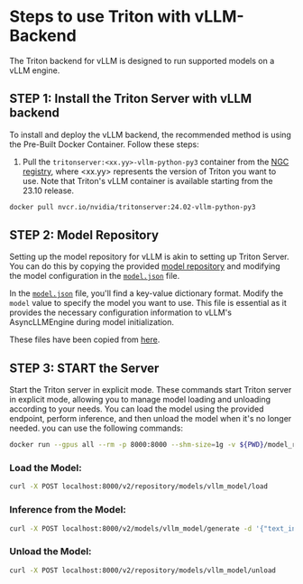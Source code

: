 # Steps to use Triton with vLLM-Backend
The Triton backend for vLLM is designed to run supported models on a vLLM engine.

## STEP 1: Install the Triton Server with vLLM backend
To install and deploy the vLLM backend, the recommended method is using the Pre-Built Docker Container. Follow these steps:

1. Pull the `tritonserver:<xx.yy>-vllm-python-py3` container from the [NGC registry](https://catalog.ngc.nvidia.com/orgs/nvidia/containers/tritonserver), where \<xx.yy\> represents the version of Triton you want to use. Note that Triton's vLLM container is available starting from the 23.10 release.
```bash
docker pull nvcr.io/nvidia/tritonserver:24.02-vllm-python-py3
```

## STEP 2: Model Repository
Setting up the model repository for vLLM is akin to setting up Triton Server. You can do this by copying the provided [model repository](./vllm_model) and modifying the model configuration in the [`model.json`](./vllm_model/1/model.json) file.

In the [`model.json`](./model_repository/vllm_model/1/model.json) file, you'll find a key-value dictionary format. Modify the `model` value to specify the model you want to use. This file is essential as it provides the necessary configuration information to vLLM's AsyncLLMEngine during model initialization.

These files have been copied from [here](https://github.com/triton-inference-server/vllm_backend/blob/main/samples/model_repository/).


## STEP 3: START the Server
Start the Triton server in explicit mode. These commands start Triton server in explicit mode, allowing you to manage model loading and unloading according to your needs. You can load the model using the provided endpoint, perform inference, and then unload the model when it's no longer needed. you can use the following commands:

```bash
docker run --gpus all --rm -p 8000:8000 --shm-size=1g -v ${PWD}/model_repository:/models nvcr.io/nvidia/tritonserver:24.02-vllm-python-py3 bash -c "tritonserver --model-repository=/models --model-control-mode=explicit"
```
### Load the Model:
```bash
curl -X POST localhost:8000/v2/repository/models/vllm_model/load
```
### Inference from the Model:
```bash
curl -X POST localhost:8000/v2/models/vllm_model/generate -d '{"text_input": "What is Triton Inference Server?", "parameters": {"stream": false, "temperature": 0, "max_tokens": 200}}'
```
### Unload the Model:
```bash
curl -X POST localhost:8000/v2/repository/models/vllm_model/unload
```
